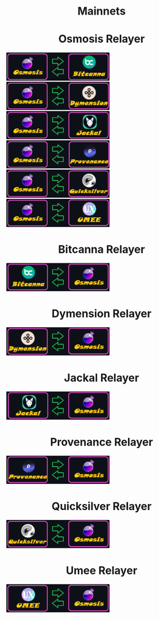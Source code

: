 <h1 align="center"> Mainnets </h1>

<h1 align="center"> Osmosis Relayer </h1>

[<img src='https://github.com/111STAVR111/ibc_logo/blob/main/Osmosis%20-%20Bitcanna.png?raw=true' height='74'>](https://github.com/obajay/IBC_Relayers)                [<img src='https://github.com/111STAVR111/ibc_logo/blob/main/Osmosis%20-%20Dymension.png?raw=true' height='74'>](https://github.com/obajay/IBC_Relayers)                [<img src='https://github.com/111STAVR111/ibc_logo/blob/main/Osmosis%20-%20jackal.png?raw=true' height='74'>](https://github.com/obajay/IBC_Relayers)[<img src='https://github.com/111STAVR111/ibc_logo/blob/main/Osmosis%20-%20Provenance.png?raw=true' height='74'>](https://github.com/obajay/IBC_Relayers)                [<img src='https://github.com/111STAVR111/ibc_logo/blob/main/Osmosis%20-%20Quicksilver.png?raw=true' height='74'>](https://github.com/obajay/IBC_Relayers)                [<img src='https://github.com/111STAVR111/ibc_logo/blob/main/Osmosis%20-%20Umee.png?raw=true' height='74'>](https://github.com/obajay/IBC_Relayers)

<h1 align="center"> Bitcanna Relayer </h1>

[<img src='https://github.com/111STAVR111/ibc_logo/blob/main/Bicanna%20-%20%20Osmosis.png?raw=true' height='74'>](https://github.com/obajay/IBC_Relayers)

<h1 align="center"> Dymension Relayer </h1>

[<img src='https://github.com/111STAVR111/ibc_logo/blob/main/Dymension%20-%20Osmosis.png?raw=true' height='74'>](https://github.com/obajay/IBC_Relayers)

<h1 align="center"> Jackal Relayer </h1>

[<img src='https://github.com/111STAVR111/ibc_logo/blob/main/Jackal%20-%20Osmosis.png?raw=true' height='74'>](https://github.com/obajay/IBC_Relayers)

<h1 align="center"> Provenance Relayer </h1>

[<img src='https://github.com/111STAVR111/ibc_logo/blob/main/Provenance%20-%20Osmosis.png?raw=true' height='74'>](https://github.com/obajay/IBC_Relayers)

<h1 align="center"> Quicksilver Relayer </h1>

[<img src='https://github.com/111STAVR111/ibc_logo/blob/main/Quicksilver%20-%20Osmosis.png?raw=true' height='74'>](https://github.com/obajay/IBC_Relayers)

<h1 align="center"> Umee Relayer </h1>

[<img src='https://github.com/111STAVR111/ibc_logo/blob/main/Umee%20-Osmosis.png?raw=true' height='74'>](https://github.com/obajay/IBC_Relayers)
